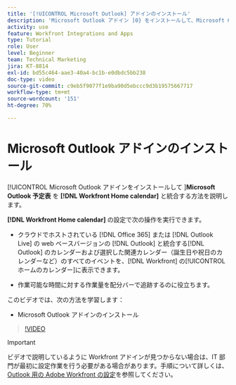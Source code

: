 ```yaml
---
title: '[!UICONTROL Microsoft Outlook] アドインのインストール'
description: 'Microsoft Outlook アドイン ]0} をインストールして、Microsoft Outlook の予定表をWorkfrontのホームの予定表と統合する方法を説明します。[!UICONTROL '
activity: use
feature: Workfront Integrations and Apps
type: Tutorial
role: User
level: Beginner
team: Technical Marketing
jira: KT-8814
exl-id: bd55c464-aae3-40a4-bc1b-e0dbdc5bb238
doc-type: video
source-git-commit: c9eb5f9077f1e9ba90d5ebccc9d3b19575667717
workflow-type: tm+mt
source-wordcount: '151'
ht-degree: 70%

---
```


# Microsoft Outlook アドインのインストール

[!UICONTROL Microsoft Outlook アドインをインストールして ]**Microsoft Outlook 予定表** を **[!DNL Workfront Home calendar]** と統合する方法を説明します。

**[!DNL Workfront Home calendar]** の設定で次の操作を実行できます。

* クラウドでホストされている [!DNL Office 365] または [!DNL Outlook Live] の web ベースバージョンの [!DNL Outlook] と統合する[!DNL Outlook] のカレンダーおよび選択した関連カレンダー（誕生日や祝日のカレンダーなど）のすべてのイベントを、[!DNL Workfront] の[!UICONTROL ホームのカレンダー]に表示できます。

* 作業可能な時間に対する作業量を配分バーで追跡するのに役立ちます。


このビデオでは、次の方法を学習します：

* Microsoft Outlook アドインのインストール

>[!VIDEO](https://video.tv.adobe.com/v/335115/?quality=12&learn=on&enablevpops)

>[!IMPORTANT]
>
>ビデオで説明しているように Workfront アドインが見つからない場合は、IT 部門が最初に設定作業を行う必要がある場合があります。手順について詳しくは、[Outlook 用の Adobe Workfront の設定](https://experienceleague.adobe.com/docs/workfront/using/adobe-workfront-integrations/workfront-for-outlook/set-up-workfront-for-outlook.html?lang=ja)を参照してください。

